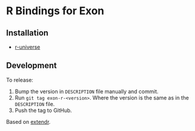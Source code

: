 # R Bindings for Exon

## Installation

* [r-universe](https://wheretrue.r-universe.dev/builds)

## Development

To release:

1. Bump the version in `DESCRIPTION` file manually and commit.
2. Run `git tag exon-r-<version>`. Where the version is the same as in the `DESCRIPTION` file.
3. Push the tag to GitHub.

Based on [extendr][].

[extendr]: https://extendr.github.io/rextendr/articles/package.html
